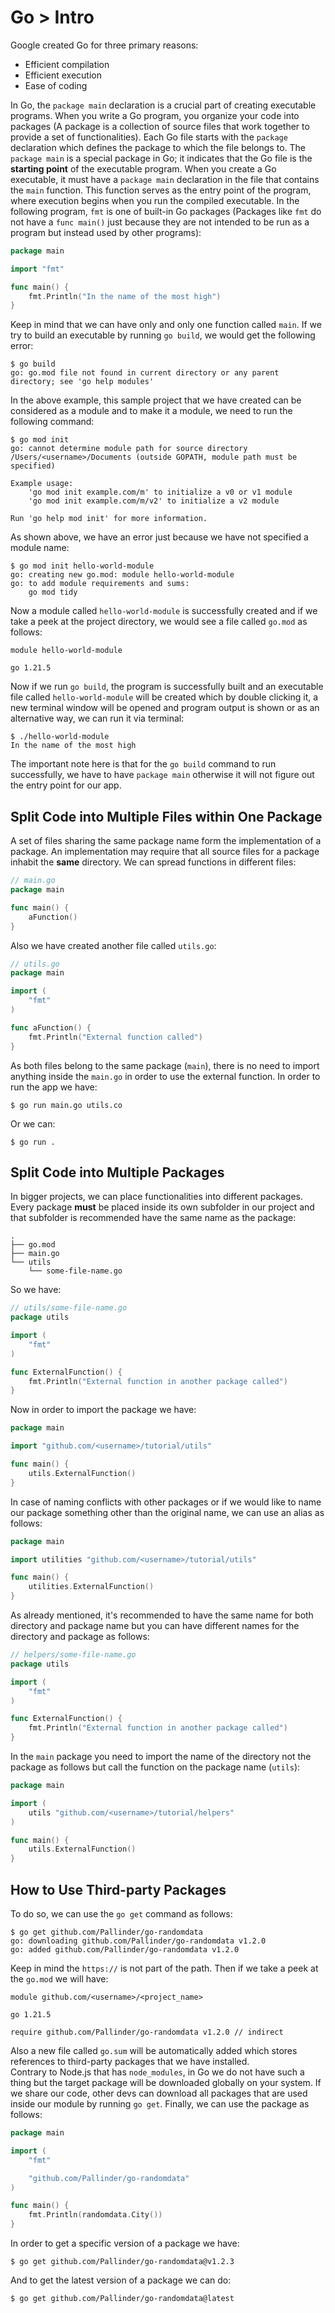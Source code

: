 # Go > Intro

Google created Go for three primary reasons:

-   Efficient compilation
-   Efficient execution
-   Ease of coding

In Go, the `package main` declaration is a crucial part of creating executable programs. When you write a Go program, you organize your code into packages (A package is a collection of source files that work together to provide a set of functionalities). Each Go file starts with the `package` declaration which defines the package to which the file belongs to. The `package main` is a special package in Go; it indicates that the Go file is the **starting point** of the executable program. When you create a Go executable, it must have a `package main` declaration in the file that contains the `main` function. This function serves as the entry point of the program, where execution begins when you run the compiled executable. In the following program, `fmt` is one of built-in Go packages (Packages like `fmt` do not have a `func main()` just because they are not intended to be run as a program but instead used by other programs):

```go
package main

import "fmt"

func main() {
	fmt.Println("In the name of the most high")
}
```

Keep in mind that we can have only and only one function called `main`. If we try to build an executable by running `go build`, we would get the following error:

```text
$ go build
go: go.mod file not found in current directory or any parent directory; see 'go help modules'
```

In the above example, this sample project that we have created can be considered as a module and to make it a module, we need to run the following command:

```text
$ go mod init
go: cannot determine module path for source directory /Users/<username>/Documents (outside GOPATH, module path must be specified)

Example usage:
	'go mod init example.com/m' to initialize a v0 or v1 module
	'go mod init example.com/m/v2' to initialize a v2 module

Run 'go help mod init' for more information.
```

As shown above, we have an error just because we have not specified a module name:

```text
$ go mod init hello-world-module
go: creating new go.mod: module hello-world-module
go: to add module requirements and sums:
	go mod tidy
```

Now a module called `hello-world-module` is successfully created and if we take a peek at the project directory, we would see a file called `go.mod` as follows:

```text
module hello-world-module

go 1.21.5
```

Now if we run `go build`, the program is successfully built and an executable file called `hello-world-module` will be created which by double clicking it, a new terminal window will be opened and program output is shown or as an alternative way, we can run it via terminal:

```text
$ ./hello-world-module
In the name of the most high
```

The important note here is that for the `go build` command to run successfully, we have to have `package main` otherwise it will not figure out the entry point for our app.

## Split Code into Multiple Files within One Package

A set of files sharing the same package name form the implementation of a package. An implementation may require that all source files for a package inhabit the **same** directory. We can spread functions in different files:

```go
// main.go
package main

func main() {
	aFunction()
}
```

Also we have created another file called `utils.go`:

```go
// utils.go
package main

import (
	"fmt"
)

func aFunction() {
	fmt.Println("External function called")
}
```

As both files belong to the same package (`main`), there is no need to import anything inside the `main.go` in order to use the external function. In order to run the app we have:

```text
$ go run main.go utils.co
```

Or we can:

```text
$ go run .
```

## Split Code into Multiple Packages

In bigger projects, we can place functionalities into different packages. Every package **must** be placed inside its own subfolder in our project and that subfolder is recommended have the same name as the package:

```text
.
├── go.mod
├── main.go
└── utils
    └── some-file-name.go
```

So we have:

```go
// utils/some-file-name.go
package utils

import (
	"fmt"
)

func ExternalFunction() {
	fmt.Println("External function in another package called")
}
```

Now in order to import the package we have:

```go
package main

import "github.com/<username>/tutorial/utils"

func main() {
	utils.ExternalFunction()
}
```

In case of naming conflicts with other packages or if we would like to name our package something other than the original name, we can use an alias as follows:

```go
package main

import utilities "github.com/<username>/tutorial/utils"

func main() {
	utilities.ExternalFunction()
}
```

As already mentioned, it's recommended to have the same name for both directory and package name but you can have different names for the directory and package as follows:

```go
// helpers/some-file-name.go
package utils

import (
	"fmt"
)

func ExternalFunction() {
	fmt.Println("External function in another package called")
}
```

In the `main` package you need to import the name of the directory not the package as follows but call the function on the package name (`utils`):

```go
package main

import (
	utils "github.com/<username>/tutorial/helpers"
)

func main() {
	utils.ExternalFunction()
}
```

## How to Use Third-party Packages

To do so, we can use the `go get` command as follows:

```text
$ go get github.com/Pallinder/go-randomdata
go: downloading github.com/Pallinder/go-randomdata v1.2.0
go: added github.com/Pallinder/go-randomdata v1.2.0
```

Keep in mind the `https://` is not part of the path. Then if we take a peek at the `go.mod` we will have:

```text
module github.com/<username>/<project_name>

go 1.21.5

require github.com/Pallinder/go-randomdata v1.2.0 // indirect
```

Also a new file called `go.sum` will be automatically added which stores references to third-party packages that we have installed.  
Contrary to Node.js that has `node_modules`, in Go we do not have such a thing but the target package will be downloaded globally on your system. If we share our code, other devs can download all packages that are used inside our module by running `go get`. Finally, we can use the package as follows:

```go
package main

import (
	"fmt"

	"github.com/Pallinder/go-randomdata"
)

func main() {
	fmt.Println(randomdata.City())
}
```

In order to get a specific version of a package we have:

```text
$ go get github.com/Pallinder/go-randomdata@v1.2.3
```

And to get the latest version of a package we can do:

```text
$ go get github.com/Pallinder/go-randomdata@latest
```

